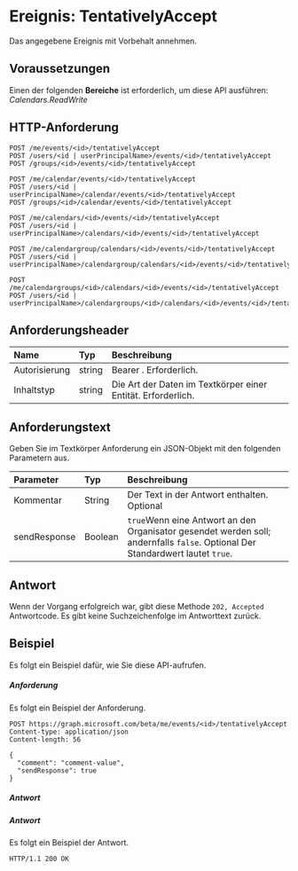 # <a name="event-tentativelyaccept"></a>Ereignis: TentativelyAccept

Das angegebene Ereignis mit Vorbehalt annehmen.

## <a name="prerequisites"></a>Voraussetzungen
Einen der folgenden **Bereiche** ist erforderlich, um diese API ausführen: *Calendars.ReadWrite*
## <a name="http-request"></a>HTTP-Anforderung
<!-- { "blockType": "ignored" } -->
```http
POST /me/events/<id>/tentativelyAccept
POST /users/<id | userPrincipalName>/events/<id>/tentativelyAccept
POST /groups/<id>/events/<id>/tentativelyAccept

POST /me/calendar/events/<id>/tentativelyAccept
POST /users/<id | userPrincipalName>/calendar/events/<id>/tentativelyAccept
POST /groups/<id>/calendar/events/<id>/tentativelyAccept

POST /me/calendars/<id>/events/<id>/tentativelyAccept
POST /users/<id | userPrincipalName>/calendars/<id>/events/<id>/tentativelyAccept

POST /me/calendargroup/calendars/<id>/events/<id>/tentativelyAccept
POST /users/<id | userPrincipalName>/calendargroup/calendars/<id>/events/<id>/tentativelyAccept

POST /me/calendargroups/<id>/calendars/<id>/events/<id>/tentativelyAccept
POST /users/<id | userPrincipalName>/calendargroups/<id>/calendars/<id>/events/<id>/tentativelyAccept
```
## <a name="request-headers"></a>Anforderungsheader
| Name       | Typ | Beschreibung|
|:---------------|:--------|:----------|
| Autorisierung  | string  | Bearer <token>. Erforderlich. |
| Inhaltstyp | string  | Die Art der Daten im Textkörper einer Entität. Erforderlich. |

## <a name="request-body"></a>Anforderungstext
Geben Sie im Textkörper Anforderung ein JSON-Objekt mit den folgenden Parametern aus.

| Parameter    | Typ   |Beschreibung|
|:---------------|:--------|:----------|
|Kommentar|String|Der Text in der Antwort enthalten. Optional|
|sendResponse|Boolean|`true`Wenn eine Antwort an den Organisator gesendet werden soll; andernfalls `false`. Optional Der Standardwert lautet `true`.|

## <a name="response"></a>Antwort
Wenn der Vorgang erfolgreich war, gibt diese Methode `202, Accepted` Antwortcode. Es gibt keine Suchzeichenfolge im Antworttext zurück.

## <a name="example"></a>Beispiel
Es folgt ein Beispiel dafür, wie Sie diese API-aufrufen.
##### <a name="request"></a>Anforderung
Es folgt ein Beispiel der Anforderung.
<!-- {
  "blockType": "request",
  "name": "event_tentativelyaccept"
}-->
```http
POST https://graph.microsoft.com/beta/me/events/<id>/tentativelyAccept
Content-type: application/json
Content-length: 56

{
  "comment": "comment-value",
  "sendResponse": true
}
```

##### <a name="response"></a>Antwort
##### <a name="response"></a>Antwort
Es folgt ein Beispiel der Antwort.
<!-- {
  "blockType": "response",
  "truncated": true
} -->
```http
HTTP/1.1 200 OK
```

<!-- uuid: 8fcb5dbc-d5aa-4681-8e31-b001d5168d79
2015-10-25 14:57:30 UTC -->
<!-- {
  "type": "#page.annotation",
  "description": "event: tentativelyAccept",
  "keywords": "",
  "section": "documentation",
  "tocPath": ""
}-->
